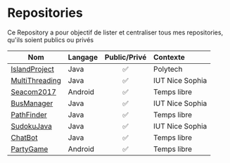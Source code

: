 # Repositories

Ce Repository a pour objectif de lister et centraliser tous mes repositories, qu'ils soient publics ou privés



| Nom                                                           | Langage |    Public/Privé    | Contexte        |
| ------------------------------------------------------------- | ------- |:------------------:|:--------------- |
| [IslandProject](https://github.com/AlexBolot/IslandProject)   | Java    | :white_check_mark: | Polytech        |
| [MultiThreading](https://github.com/AlexBolot/MultiThreading) | Java    | :white_check_mark: | IUT Nice Sophia |
| [Seacom2017](https://github.com/AlexBolot/Seacom2017)         | Android | :white_check_mark: | Temps libre     |
| [BusManager](https://github.com/AlexBolot/BusManager)         | Java    | :white_check_mark: | IUT Nice Sophia |
| [PathFinder](https://github.com/AlexBolot/PathFinder)         | Java    | :white_check_mark: | Temps libre     |
| [SudokuJava](https://github.com/AlexBolot/SudokuJava)         | Java    | :white_check_mark: | IUT Nice Sophia |
| [ChatBot](https://github.com/AlexBolot/ChatBot)               | Java    | :white_check_mark: | Temps libre     |
| [PartyGame](https://github.com/AlexBolot/PartyGame)           | Android | :white_check_mark: | Temps libre     |
